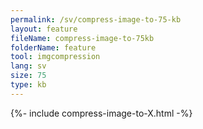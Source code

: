```yaml
---
permalink: /sv/compress-image-to-75-kb
layout: feature
fileName: compress-image-to-75kb
folderName: feature
tool: imgcompression
lang: sv
size: 75
type: kb
---
```


{%- include compress-image-to-X.html -%}
